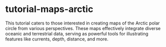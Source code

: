 # tutorial-maps-arctic
This tutorial caters to those interested in creating maps of the Arctic polar circle from various perspectives. These maps effectively integrate diverse oceanic and terrestrial data, serving as powerful tools for illustrating features like currents, depth, distance, and more.
